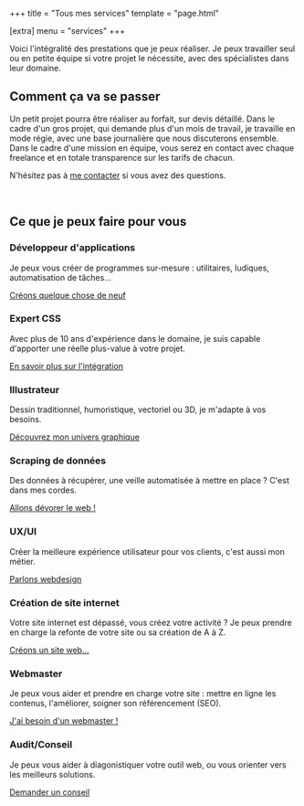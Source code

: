 +++
title = "Tous mes services"
template = "page.html"

[extra]
menu = "services"
+++

<section class="section">

Voici l'intégralité des prestations que je peux réaliser.
Je peux travailler seul ou en petite équipe si votre projet le nécessite, avec des spécialistes dans leur domaine.

## Comment ça va se passer

Un petit projet pourra être réaliser au forfait, sur devis détaillé. Dans le cadre d'un gros projet, qui demande plus d'un mois de travail, je travaille en mode régie, avec une base journalière que nous discuterons ensemble. Dans le cadre d'une mission en équipe, vous serez en contact avec chaque freelance et en totale transparence sur les tarifs de chacun.

N'hésitez pas à [me contacter](@/contact.md) si vous avez des questions.

<p>&nbsp;</p>

## Ce que je peux faire pour vous

</section>

<section class="section services">
  <!-- <h2 class="section__title h2">Mes services</h2> -->

  <article class="service">
    <h3 class="service--title h3">Développeur d'applications</h3>
    <p class="service--p">
      Je peux vous créer de programmes sur-mesure&nbsp;: utilitaires, ludiques, automatisation de tâches…
    </p>

[Créons quelque chose de neuf](@/services/applications.md)

  </article>

  <article class="service">
    <h3 class="service--title h3">Expert CSS</h3>
    <p class="service--p">
      Avec plus de 10 ans d'expérience dans le domaine, je suis capable d'apporter une réelle plus-value à votre projet.
    </p>

[En savoir plus sur l'intégration](@/services/css.md)

  </article>

  <article class="service">
    <h3 class="service--title h3">Illustrateur</h3>
    <p class="service--p">
      Dessin traditionnel, humoristique, vectoriel ou 3D, je m'adapte à vos besoins.
    </p>

[Découvrez mon univers graphique](@/services/illustration.md)

  </article>

  <article class="service">
    <h3 class="service--title h3">Scraping de données</h3>
    <p class="service--p">
      Des données à récupérer, une veille automatisée à mettre en place&nbsp;?
      C'est dans mes cordes.
    </p>

[Allons dévorer le web&nbsp;!](@/services/scraping.md)

</article>

  <article class="service">
    <h3 class="service--title h3">UX/UI</h3>
    <p class="service--p">
      Créer la meilleure expérience utilisateur pour vos clients, c'est aussi
      mon métier.
    </p>

[Parlons webdesign](@/services/ux.md)

</article>

  <article class="service">
    <h3 class="service--title h3">Création de site internet</h3>
    <p class="service--p">
      Votre site internet est dépassé, vous créez votre activité ? Je peux
      prendre en charge la refonte de votre site ou sa création de A à Z.
    </p>

[Créons un site web…](@/services/websites.md)

</article>

  <article class="service">
    <h3 class="service--title h3">Webmaster</h3>
    <p class="service--p">
      Je peux vous aider et prendre en charge votre site&nbsp;: mettre en ligne
      les contenus, l'améliorer, soigner son référencement (SEO).
    </p>

[J'ai besoin d'un webmaster&nbsp;!](@/services/webmaster.md)

</article>

  <article class="service">
    <h3 class="service--title h3">Audit/Conseil</h3>
    <p class="service--p">
      Je peux vous aider à diagonistiquer votre outil web, ou vous orienter vers
      les meilleurs solutions.
    </p>

[Demander un conseil](@/services/audit.md)

</article>

</section>
